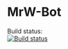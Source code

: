 # MrW-Bot
Build status:\
<a href="https://travis-ci.org/ethanlaj/MrW-Bot"><img src="https://travis-ci.org/ethanlaj/MrW-Bot.svg" alt="Build status" /></a>
